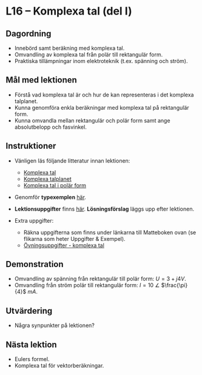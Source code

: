 # L16 – Komplexa tal (del I)

## Dagordning
* Innebörd samt beräkning med komplexa tal.
* Omvandling av komplexa tal från polär till rektangulär form.
* Praktiska tillämpningar inom elektroteknik (t.ex. spänning och ström).

## Mål med lektionen
* Förstå vad komplexa tal är och hur de kan representeras i det komplexa talplanet.
* Kunna genomföra enkla beräkningar med komplexa tal på rektangulär form.
* Kunna omvandla mellan rektangulär och polär form samt ange absolutbelopp och fasvinkel.

## Instruktioner

* Vänligen läs följande litteratur innan lektionen:
    * [Komplexa tal](https://www.matteboken.se/lektioner/matte-4/komplexa-tal/komplexa-tal)
    * [Komplexa talplanet](https://www.matteboken.se/lektioner/matte-4/komplexa-tal/komplexa-talplanet)
    * [Komplexa tal i polär form](https://www.matteboken.se/lektioner/matte-4/komplexa-tal/rakna-med-komplexa-tal-i-polar-form)

* Genomför **typexemplen** [här](./docs/L16_examples.pdf).
* **Lektionsuppgifter** finns [här](./docs/L16_exercises.md). **Lösningsförslag** läggs upp efter lektionen.

* Extra uppgifter: 
    * Räkna uppgifterna som finns under länkarna till Matteboken ovan (se flikarna som heter Uppgifter & Exempel).
    * [Övningsuppgifter - komplexa tal](./docs/L16_complex_numbers.pdf)

## Demonstration
* Omvandling av spänning från rektangulär till polär form: $U = 3 + j4 V$.
* Omvandling från ström polär till rektangulär form: $I = 10$ $∠$ $\frac{\pi}{4}$ $mA$.

## Utvärdering
* Några synpunkter på lektionen?

## Nästa lektion
* Eulers formel.
* Komplexa tal för vektorberäkningar.
